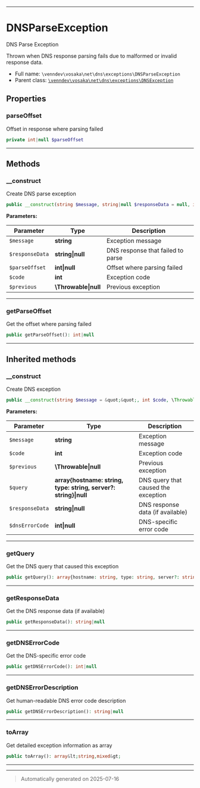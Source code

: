 ***

# DNSParseException

DNS Parse Exception

Thrown when DNS response parsing fails due to malformed
or invalid response data.

* Full name: `\venndev\vosaka\net\dns\exceptions\DNSParseException`
* Parent class: [`\venndev\vosaka\net\dns\exceptions\DNSException`](./DNSException.md)



## Properties


### parseOffset

Offset in response where parsing failed

```php
private int|null $parseOffset
```






***

## Methods


### __construct

Create DNS parse exception

```php
public __construct(string $message, string|null $responseData = null, int|null $parseOffset = null, int $code, \Throwable|null $previous = null): mixed
```








**Parameters:**

| Parameter | Type | Description |
|-----------|------|-------------|
| `$message` | **string** | Exception message |
| `$responseData` | **string&#124;null** | DNS response that failed to parse |
| `$parseOffset` | **int&#124;null** | Offset where parsing failed |
| `$code` | **int** | Exception code |
| `$previous` | **\Throwable&#124;null** | Previous exception |





***

### getParseOffset

Get the offset where parsing failed

```php
public getParseOffset(): int|null
```












***


## Inherited methods


### __construct

Create DNS exception

```php
public __construct(string $message = &quot;&quot;, int $code, \Throwable|null $previous = null, array{hostname: string, type: string, server?: string}|null $query = null, string|null $responseData = null, int|null $dnsErrorCode = null): mixed
```








**Parameters:**

| Parameter | Type | Description |
|-----------|------|-------------|
| `$message` | **string** | Exception message |
| `$code` | **int** | Exception code |
| `$previous` | **\Throwable&#124;null** | Previous exception |
| `$query` | **array{hostname: string, type: string, server?: string}&#124;null** | DNS query that caused the exception |
| `$responseData` | **string&#124;null** | DNS response data (if available) |
| `$dnsErrorCode` | **int&#124;null** | DNS-specific error code |





***

### getQuery

Get the DNS query that caused this exception

```php
public getQuery(): array{hostname: string, type: string, server?: string}|null
```












***

### getResponseData

Get the DNS response data (if available)

```php
public getResponseData(): string|null
```












***

### getDNSErrorCode

Get the DNS-specific error code

```php
public getDNSErrorCode(): int|null
```












***

### getDNSErrorDescription

Get human-readable DNS error code description

```php
public getDNSErrorDescription(): string|null
```












***

### toArray

Get detailed exception information as array

```php
public toArray(): array&lt;string,mixed&gt;
```












***


***
> Automatically generated on 2025-07-16
